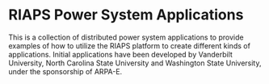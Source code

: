 # RIAPS Power System Applications

This is a collection of distributed power system applications to provide examples of
how to utilize the RIAPS platform to create different kinds of applications.  Initial
applications have been developed by Vanderbilt University, North Carolina State University
and Washington State University, under the sponsorship of ARPA-E.
